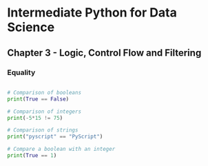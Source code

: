 # Intermediate Python for Data Science

## Chapter 3 - Logic, Control Flow and Filtering

### Equality


```python

# Comparison of booleans
print(True == False)

# Comparison of integers
print(-5*15 != 75)

# Comparison of strings
print("pyscript" == "PyScript")

# Compare a boolean with an integer
print(True == 1)

```

